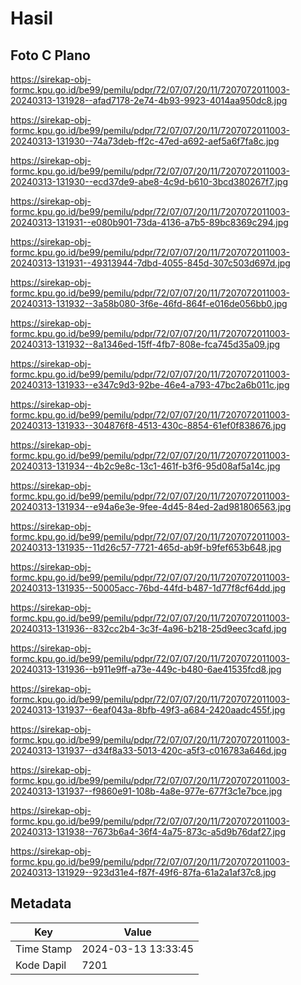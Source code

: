# Hasil

## Foto C Plano

https://sirekap-obj-formc.kpu.go.id/be99/pemilu/pdpr/72/07/07/20/11/7207072011003-20240313-131928--afad7178-2e74-4b93-9923-4014aa950dc8.jpg

https://sirekap-obj-formc.kpu.go.id/be99/pemilu/pdpr/72/07/07/20/11/7207072011003-20240313-131930--74a73deb-ff2c-47ed-a692-aef5a6f7fa8c.jpg

https://sirekap-obj-formc.kpu.go.id/be99/pemilu/pdpr/72/07/07/20/11/7207072011003-20240313-131930--ecd37de9-abe8-4c9d-b610-3bcd380267f7.jpg

https://sirekap-obj-formc.kpu.go.id/be99/pemilu/pdpr/72/07/07/20/11/7207072011003-20240313-131931--e080b901-73da-4136-a7b5-89bc8369c294.jpg

https://sirekap-obj-formc.kpu.go.id/be99/pemilu/pdpr/72/07/07/20/11/7207072011003-20240313-131931--49313944-7dbd-4055-845d-307c503d697d.jpg

https://sirekap-obj-formc.kpu.go.id/be99/pemilu/pdpr/72/07/07/20/11/7207072011003-20240313-131932--3a58b080-3f6e-46fd-864f-e016de056bb0.jpg

https://sirekap-obj-formc.kpu.go.id/be99/pemilu/pdpr/72/07/07/20/11/7207072011003-20240313-131932--8a1346ed-15ff-4fb7-808e-fca745d35a09.jpg

https://sirekap-obj-formc.kpu.go.id/be99/pemilu/pdpr/72/07/07/20/11/7207072011003-20240313-131933--e347c9d3-92be-46e4-a793-47bc2a6b011c.jpg

https://sirekap-obj-formc.kpu.go.id/be99/pemilu/pdpr/72/07/07/20/11/7207072011003-20240313-131933--304876f8-4513-430c-8854-61ef0f838676.jpg

https://sirekap-obj-formc.kpu.go.id/be99/pemilu/pdpr/72/07/07/20/11/7207072011003-20240313-131934--4b2c9e8c-13c1-461f-b3f6-95d08af5a14c.jpg

https://sirekap-obj-formc.kpu.go.id/be99/pemilu/pdpr/72/07/07/20/11/7207072011003-20240313-131934--e94a6e3e-9fee-4d45-84ed-2ad981806563.jpg

https://sirekap-obj-formc.kpu.go.id/be99/pemilu/pdpr/72/07/07/20/11/7207072011003-20240313-131935--11d26c57-7721-465d-ab9f-b9fef653b648.jpg

https://sirekap-obj-formc.kpu.go.id/be99/pemilu/pdpr/72/07/07/20/11/7207072011003-20240313-131935--50005acc-76bd-44fd-b487-1d77f8cf64dd.jpg

https://sirekap-obj-formc.kpu.go.id/be99/pemilu/pdpr/72/07/07/20/11/7207072011003-20240313-131936--832cc2b4-3c3f-4a96-b218-25d9eec3cafd.jpg

https://sirekap-obj-formc.kpu.go.id/be99/pemilu/pdpr/72/07/07/20/11/7207072011003-20240313-131936--b911e9ff-a73e-449c-b480-6ae41535fcd8.jpg

https://sirekap-obj-formc.kpu.go.id/be99/pemilu/pdpr/72/07/07/20/11/7207072011003-20240313-131937--6eaf043a-8bfb-49f3-a684-2420aadc455f.jpg

https://sirekap-obj-formc.kpu.go.id/be99/pemilu/pdpr/72/07/07/20/11/7207072011003-20240313-131937--d34f8a33-5013-420c-a5f3-c016783a646d.jpg

https://sirekap-obj-formc.kpu.go.id/be99/pemilu/pdpr/72/07/07/20/11/7207072011003-20240313-131937--f9860e91-108b-4a8e-977e-677f3c1e7bce.jpg

https://sirekap-obj-formc.kpu.go.id/be99/pemilu/pdpr/72/07/07/20/11/7207072011003-20240313-131938--7673b6a4-36f4-4a75-873c-a5d9b76daf27.jpg

https://sirekap-obj-formc.kpu.go.id/be99/pemilu/pdpr/72/07/07/20/11/7207072011003-20240313-131929--923d31e4-f87f-49f6-87fa-61a2a1af37c8.jpg


## Metadata

| Key        | Value               |
| ---------- | ------------------- |
| Time Stamp | 2024-03-13 13:33:45 |
| Kode Dapil | 7201                |



